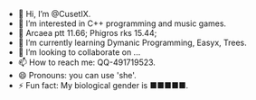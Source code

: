 - 👋 Hi, I’m @CusetIX.
- 👀 I’m interested in C++ programming and music games.
- 🍥 Arcaea ptt 11.66; Phigros rks 15.44;
- 🌱 I’m currently learning Dymanic Programming, Easyx, Trees.
- 💞️ I’m looking to collaborate on ...
- 📫 How to reach me: QQ-491719523.
- 😄 Pronouns: you can use 'she'.
- ⚡ Fun fact: My biological gender is ■■■■■.
